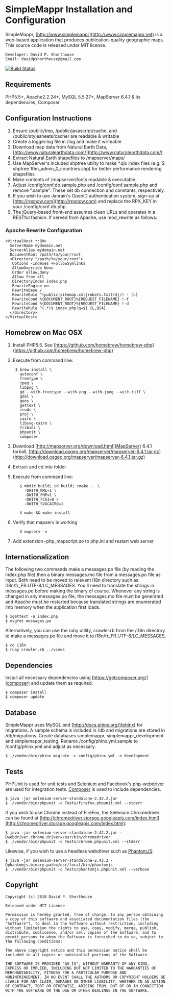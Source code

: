 SimpleMappr Installation and Configuration
==========================================

SimpleMappr, [http://www.simplemappr](http://www.simplemappr.net) is a web-based application that produces publication-quality geographic maps. This source code is released under MIT license.

    Developer: David P. Shorthouse
    Email: davidpshorthouse@gmail.com

[![Build Status](https://secure.travis-ci.org/dshorthouse/SimpleMappr.png?branch=master)](http://travis-ci.org/dshorthouse/SimpleMappr)

Requirements
--------------------------
PHP5.5+, Apache2.2.24+, MySQL 5.5.27+, MapServer 6.4.1 & its dependencies, Composer

Configuration Instructions
--------------------------

1. Ensure /public/tmp, /public/javascript/cache, and /public/stylesheets/cache/ are readable & writable
2. Create a logger.log file in /log and make it writeable
3. Download map data from Natural Earth Data, [http://www.naturalearthdata.com/](http://www.naturalearthdata.com/)
4. Extract Natural Earth shapefiles to /mapserver/maps/
5. Use MapServer's included shptree utility to make *.qix index files (e.g. $ shptree 10m_admin_0_countries.shp) for better performance rendering shapefiles
6. Make contents of /mapserver/fonts readable & executable
7. Adjust /config/conf.db.sample.php and /config/conf.sample.php and remove ".sample". These set db connection and constants, respectively.
8. If you wish to use Janrain's OpenID authentication system, sign-up at [http://rpxnow.com](http://rpxnow.com) and replace the RPX_KEY in your /config/conf.db.php
9. The jQuery-based front-end assumes clean URLs and operates in a RESTful fashion. If served from Apache, use mod_rewrite as follows:

### Apache Rewrite Configuration

    <VirtualHost *:80>
      ServerName mydomain.net
      ServerAlias mydomain.net
      DocumentRoot /path/to/your/root
      <Directory "/path/to/your/root">
       Options -Indexes +FollowSymlinks
       AllowOverride None
       Order allow,deny
       Allow from all
       DirectoryIndex index.php
       RewriteEngine on
       RewriteBase /
       RewriteRule ^(public|sitemap.xml|robots.txt)($|/) - [L]
       RewriteCond %{DOCUMENT_ROOT}%{REQUEST_FILENAME} !-f
       RewriteCond %{DOCUMENT_ROOT}%{REQUEST_FILENAME} !-d
       RewriteRule ^(.*)$ index.php?q=$1 [L,QSA]
      </Directory>
    </VirtualHost>

Homebrew on Mac OSX
-------------------
1. Install PHP5.5. See [https://github.com/homebrew/homebrew-php](https://github.com/homebrew/homebrew-php)
2. Execute from command line:

        $ brew install \
          autoconf \
          freetype \
          jpeg \
          libpng \
          gd --with-freetype --with-png --with-jpeg --with-tiff \
          gdal \
          geos \
          gettext \
          icu4c \
          proj \
          cairo \
          libsvg-cairo \
          fribidi \
          phpunit \
          composer

3. Download [http://mapserver.org/download.html](MapServer) 6.4.1 tarball, [http://download.osgeo.org/mapserver/mapserver-6.4.1.tar.gz](http://download.osgeo.org/mapserver/mapserver-6.4.1.tar.gz)
4. Extract and cd into folder
5. Execute from command line:

          $ mkdir build; cd build; cmake .. \
            -DWITH_KML=1 \
            -DWITH_PHP=1 \
            -DWITH_FCGI=0 \
            -DWITH_SVGCAIRO=1

          $ make && make install

6. Verify that mapserv is working

          $ mapserv -v

7. Add extension=php_mapscript.so to php.ini and restart web server

Internationalization
--------------------

The following two commands make a messages.po file (by reading the index.php file) then a binary messages.mo file from a messages.po file as input. Both need to be moved to relevant i18n directory such as i18n/fr\_FR.UTF-8/LC\_MESSAGES. You'll need to translate the strings in messages.po before making the binary of course. Whenever any string is changed in any messages.po file, the messages.mo file must be generated and Apache must be restarted because translated strings are enumerated into memory when the application first loads.

    $ xgettext -n index.php
    $ msgfmt messages.po

Alternatively, you can use the ruby utility, crawler.rb from the /i18n directory to make a messages.po file and move it to i18n/fr\_FR.UTF-8/LC\_MESSAGES.

    $ cd i18n
    $ ruby crawler.rb ../views

Dependencies
------------

Install all necessary dependencies using [https://getcomposer.org/](composer) and update them as required.

    $ composer install
    $ composer update

Database
--------

SimpleMappr uses MySQL and [http://docs.phinx.org/](phinx) for migrations. A sample schema is included in /db and migrations are stored in /db/migrations.
Create databases simplemappr, simplemappr\_development and simplemappr\_testing.
Rename /config/phinx.yml.sample to /config/phinx.yml and adjust as necessary.

    $ ./vendor/bin/phinx migrate -c config/phinx.yml -e development

Tests
-----

PHPUnit is used for unit tests and [Selenium](http://selenium-release.storage.googleapis.com/index.html?path=2.41/) and Facebook's [php-webdriver](https://github.com/facebook/php-webdriver) are used for integration tests. [Composer](https://getcomposer.org/) is used to include dependencies.

    $ java -jar selenium-server-standalone-2.42.2.jar
    $ ./vendor/bin/phpunit -c Tests/firefox.phpunit.xml --stderr

If you wish to use Chrome instead of FireFox, the Selenium Chromedriver can be found at [http://chromedriver.storage.googleapis.com/index.html](http://chromedriver.storage.googleapis.com/index.html):

    $ java -jar selenium-server-standalone-2.42.2.jar -Dwebdriver.chrome.driver=/usr/bin/chromedriver
    $ ./vendor/bin/phpunit -c Tests/chrome.phpunit.xml --stderr

Likewise, if you wish to use a headless webdriver such as [PhantomJS](http://phantomjs.org/):

    $ java -jar selenium-server-standalone-2.42.2 -Dphantomjs.binary.path=/usr/local/bin/phantomjs
    $ ./vendor/bin/phpunit -c Tests/phantomjs.phpunit.xml --verbose

Copyright
---------

    Copyright (c) 2010 David P. Shorthouse

    Released under MIT License

    Permission is hereby granted, free of charge, to any person obtaining
    a copy of this software and associated documentation files (the
    "Software"), to deal in the Software without restriction, including
    without limitation the rights to use, copy, modify, merge, publish,
    distribute, sublicense, and/or sell copies of the Software, and to
    permit persons to whom the Software is furnished to do so, subject to
    the following conditions:

    The above copyright notice and this permission notice shall be
    included in all copies or substantial portions of the Software.

    THE SOFTWARE IS PROVIDED "AS IS", WITHOUT WARRANTY OF ANY KIND,
    EXPRESS OR IMPLIED, INCLUDING BUT NOT LIMITED TO THE WARRANTIES OF
    MERCHANTABILITY, FITNESS FOR A PARTICULAR PURPOSE AND
    NONINFRINGEMENT. IN NO EVENT SHALL THE AUTHORS OR COPYRIGHT HOLDERS BE
    LIABLE FOR ANY CLAIM, DAMAGES OR OTHER LIABILITY, WHETHER IN AN ACTION
    OF CONTRACT, TORT OR OTHERWISE, ARISING FROM, OUT OF OR IN CONNECTION
    WITH THE SOFTWARE OR THE USE OR OTHER DEALINGS IN THE SOFTWARE.
